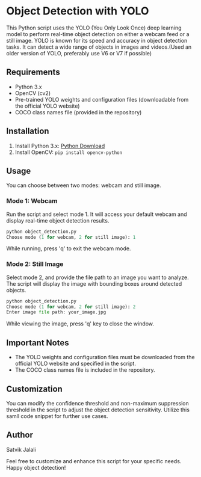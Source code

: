 # Object Detection with YOLO

This Python script uses the YOLO (You Only Look Once) deep learning model to perform real-time object detection on either a webcam feed or a still image. YOLO is known for its speed and accuracy in object detection tasks. It can detect a wide range of objects in images and videos.(Used an older version of YOLO, preferably use V6 or V7 if possible)

## Requirements
- Python 3.x
- OpenCV (cv2)
- Pre-trained YOLO weights and configuration files (downloadable from the official YOLO website)
- COCO class names file (provided in the repository)

## Installation
1. Install Python 3.x: [Python Download](https://www.python.org/downloads/)
2. Install OpenCV: `pip install opencv-python`

## Usage
You can choose between two modes: webcam and still image.

### Mode 1: Webcam
Run the script and select mode 1. It will access your default webcam and display real-time object detection results.

```python
python object_detection.py
Choose mode (1 for webcam, 2 for still image): 1
```

While running, press 'q' to exit the webcam mode.

### Mode 2: Still Image
Select mode 2, and provide the file path to an image you want to analyze. The script will display the image with bounding boxes around detected objects.

```python
python object_detection.py
Choose mode (1 for webcam, 2 for still image): 2
Enter image file path: your_image.jpg
```

While viewing the image, press 'q' key to close the window.

## Important Notes
- The YOLO weights and configuration files must be downloaded from the official YOLO website and specified in the script.
- The COCO class names file is included in the repository.

## Customization
You can modify the confidence threshold and non-maximum suppression threshold in the script to adjust the object detection sensitivity. Utilize this samll code snippet for further use cases.

## Author
Satvik Jalali

Feel free to customize and enhance this script for your specific needs. Happy object detection!
